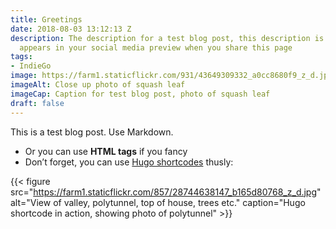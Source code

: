 ```yaml
---
title: Greetings
date: 2018-08-03 13:12:13 Z
description: The description for a test blog post, this description is the copy that
  appears in your social media preview when you share this page
tags:
- IndieGo
image: https://farm1.staticflickr.com/931/43649309332_a0cc8680f9_z_d.jpg
imageAlt: Close up photo of squash leaf
imageCap: Caption for test blog post, photo of squash leaf
draft: false
---
```


This is a test blog post. Use Markdown.

* Or you can use <b>HTML tags</b> if you fancy
* Don’t forget, you can use [Hugo shortcodes](https://gohugo.io/content-management/shortcodes/#readout) thusly:

{{< figure src="https://farm1.staticflickr.com/857/28744638147_b165d80768_z_d.jpg" alt="View of valley, polytunnel, top of house, trees etc." caption="Hugo shortcode in action, showing photo of polytunnel" >}}
